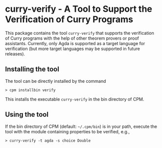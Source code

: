 # curry-verify - A Tool to Support the Verification of Curry Programs

This package contains the tool `curry-verify` that supports
the verification of Curry programs
with the help of other theorem provers or proof assistants.
Currently, only Agda is supported as
a target language for verification (but more target languages
may be supported in future releases).


## Installing the tool

The tool can be directly installed by the command

    > cpm installbin verify

This installs the executable `curry-verify` in the bin directory of CPM.


## Using the tool

If the bin directory of CPM (default: `~/.cpm/bin`) is in your path,
execute the tool with the module containing properties to be verified, e.g.,

    > curry-verify -t agda -s choice Double

